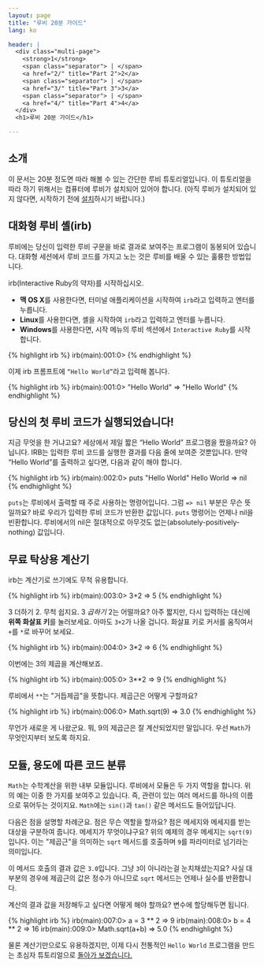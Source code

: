 ```yaml
---
layout: page
title: "루비 20분 가이드"
lang: ko

header: |
  <div class="multi-page">
    <strong>1</strong>
    <span class="separator"> | </span>
    <a href="2/" title="Part 2">2</a>
    <span class="separator"> | </span>
    <a href="3/" title="Part 3">3</a>
    <span class="separator"> | </span>
    <a href="4/" title="Part 4">4</a>
  </div>
  <h1>루비 20분 가이드</h1>

---
```


## 소개

이 문서는 20분 정도면 따라 해볼 수 있는 간단한 루비 튜토리얼입니다.
이 튜토리얼을 따라 하기 위해서는 컴퓨터에 루비가 설치되어 있어야
합니다. (아직 루비가 설치되어 있지 않다면, 시작하기 전에
[설치][installation]하시기 바랍니다.)

## 대화형 루비 셸(irb)

루비에는 당신이 입력한 루비 구문을 바로 결과로 보여주는 프로그램이
동봉되어 있습니다. 대화형 세션에서 루비 코드를 가지고 노는 것은
루비를 배울 수 있는 훌륭한 방법입니다.

irb(Interactive Ruby의 약자)를 시작하십시오.

* **맥 OS X**를 사용한다면, 터미널 애플리케이션을 시작하여 `irb`라고
  입력하고 엔터를 누릅니다.
* **Linux**를 사용한다면, 셸을 시작하여 `irb`라고 입력하고 엔터를 누릅니다.
* **Windows**를 사용한다면, 시작 메뉴의 루비 섹션에서 `Interactive Ruby`를
  시작합니다.

{% highlight irb %}
irb(main):001:0>
{% endhighlight %}

이제 irb 프롬프트에 `“Hello World”`라고 입력해 봅니다.

{% highlight irb %}
irb(main):001:0> "Hello World"
=> "Hello World"
{% endhighlight %}

## 당신의 첫 루비 코드가 실행되었습니다!

지금 무엇을 한 거냐고요? 세상에서 제일 짧은 “Hello World” 프로그램을
짰을까요? 아닙니다. IRB는 입력한 루비 코드를 실행한 결과를 다음 줄에
보여준 것뿐입니다. 만약 “Hello World”를 출력하고 싶다면, 다음과
같이 해야 합니다.

{% highlight irb %}
irb(main):002:0> puts "Hello World"
Hello World
=> nil
{% endhighlight %}

`puts`는 루비에서 출력할 때 주로 사용하는 명령어입니다. 그럼
`=> nil` 부분은 무슨 뜻일까요? 바로 우리가 입력한 루비 코드가
반환한 값입니다. `puts` 명령어는 언제나 nil을 빈환합니다.
루비에서의 nil은 절대적으로 아무것도 없는(absolutely-positively-nothing) 값입니다.

## 무료 탁상용 계산기

irb는 계산기로 쓰기에도 무척 유용합니다.

{% highlight irb %}
irb(main):003:0> 3+2
=> 5
{% endhighlight %}

3 더하기 2. 무척 쉽지요. 3 *곱하기* 2는 어떨까요?
아주 짧지만, 다시 입력하는 대신에 **위쪽 화살표 키**를 눌러보세요.
아마도 `3+2`가 나올 겁니다. 화살표 키로 커서를 움직여서 `+`를 `*`로
바꾸어 보세요.

{% highlight irb %}
irb(main):004:0> 3*2
=> 6
{% endhighlight %}

이번에는 3의 제곱을 계산해보죠.

{% highlight irb %}
irb(main):005:0> 3**2
=> 9
{% endhighlight %}

루비에서 `**`는 "거듭제곱"을 뜻합니다. 제곱근은 어떻게 구할까요?

{% highlight irb %}
irb(main):006:0> Math.sqrt(9)
=> 3.0
{% endhighlight %}

무언가 새로운 게 나왔군요. 뭐, 9의 제곱근은 잘 계산되었지만 말입니다.
우선 `Math`가 무엇인지부터 보도록 하지요.

## 모듈, 용도에 따른 코드 분류

`Math`는 수학계산을 위한 내부 모듈입니다. 루비에서 모듈은 두 가지
역할을 합니다. 위의 예는 이중 한 가지를 보여주고 있습니다. 즉, 관련이
있는 여러 메서드를 하나의 이름으로 묶어두는 것이지요. `Math`에는
`sin()`과 `tan()` 같은 메서드도 들어있답니다.

다음은 점을 설명할 차례군요. 점은 무슨 역할을 할까요? 점은 메세지와
메세지를 받는 대상을 구분하여 줍니다. 메세지가 무엇이냐구요? 위의
예제의 경우 메세지는 `sqrt(9)`입니다. 이는 "제곱근"을 의미하는
`sqrt` 메서드를 호출하며 `9`를 파라미터로 넘기라는 의미입니다.

이 메서드 호출의 결과 값은 `3.0`입니다. 그냥 `3`이 아니라는걸
눈치채셨는지요? 사실 대부분의 경우에 제곱근의 값은 정수가 아니므로
`sqrt` 메서드는 언제나 실수를 반환합니다.

계산의 결과 값을 저장해두고 싶다면 어떻게 해야 할까요? 변수에 할당해두면
됩니다.

{% highlight irb %}
irb(main):007:0> a = 3 ** 2
=> 9
irb(main):008:0> b = 4 ** 2
=> 16
irb(main):009:0> Math.sqrt(a+b)
=> 5.0
{% endhighlight %}

물론 계산기만으로도 유용하겠지만, 이제 다시 전통적인 `Hello World` 프로그램을
만드는 초심자 튜토리얼으로 [돌아가 보겠습니다.](2/)

[installation]: /ko/documentation/installation/
